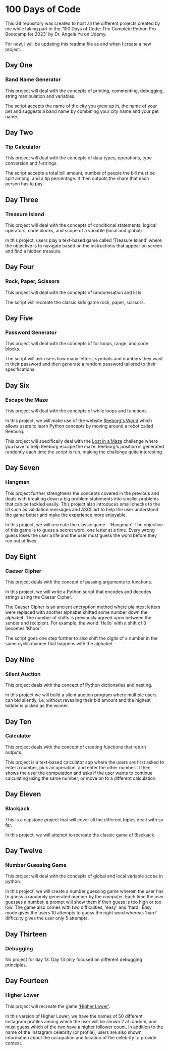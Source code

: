 # 100 Days of Code

This Git repository was created to host all the different projects created by me while taking part in the '100 Days of Code: The Complete Python Pro Bootcamp for 2023' by Dr. Angela Yu on Udemy.

For now, I will be updating this readme file as and when I create a new project.

## Day One

### Band Name Generator

This project will deal with the concepts of printing, commenting, debugging, string manipulation and variables.

The script accepts the name of the city you grew up in, the name of your pet and suggests a band name by combining your city name and your pet name.

## Day Two

### Tip Calculator

This project will deal with the concepts of data types, operations, type conversion and f-strings.

The script accepts a total bill amount, number of people the bill must be split among, and a tip percentage. It then outputs the share that each person has to pay.

## Day Three

### Treasure Island

This project will deal with the concepts of conditional statements, logical operators, code blocks, and scope of a variable (local and global).

In this project, users play a text-based game called 'Treasure Island' where the objective is to navigate based on the instructions that appear on screen and find a hidden treasure.

## Day Four

### Rock, Paper, Scissors

This project will deal with the concepts of randomisation and lists.

The script will recreate the classic kids game rock, paper, scissors.

## Day Five

### Password Generator

This project will deal with the concepts of for loops, range, and code blocks.

The script will ask users how many letters, symbols and numbers they want in their password and then generate a random password tailored to their specifications.

## Day Six

### Escape the Maze

This project will deal with the concepts of while loops and functions.

In this project, we will make use of the website [Reeborg's World](https://reeborg.ca/index_en.html) which allows users to learn Python concepts by moving around a robot called Reeborg.

This project will specifically deal with the [Lost in a Maze](https://reeborg.ca/reeborg.html?lang=en&mode=python&menu=worlds%2Fmenus%2Freeborg_intro_en.json&name=Maze&url=worlds%2Ftutorial_en%2Fmaze1.json) challenge where you have to help Reeborg escape the maze. Reeborg's position is generated randomly each time the script is run, making the challenge quite interesting.

## Day Seven

### Hangman

This project further strengthens the concepts covered in the previous and deals with breaking down a big problem statements into smaller problems that can be tackled easily. This project also introduces small checks to the UI such as validation messages and ASCII art to help the user understand the game better and make the experience more enjoyable.

In this project, we will recreate the classic game - 'Hangman'. The objective of this game is to guess a secret word, one letter at a time. Every wrong guess loses the user a life and the user must guess the word before they run out of lives.

## Day Eight

### Caeser Cipher

This project deals with the concept of passing arguments to functions.

In this project, we will write a Python script that encodes and decodes strings using the Caesar Cipher.

The Caeser Cipher is an ancient encryption method where plaintext letters were replaced with another alphabet shifted some number down the alphabet. The number of shifts is previously agreed upon between the sender and recipient. For example, the world 'Hello' with a shift of 3 becomes 'Khoor'.

The script goes one step further to also shift the digits of a number in the same cyclic manner that happens with the alphabet.

## Day Nine

### Silent Auction

This project deals with the concept of Python dictionaries and nesting.

In this project we will build a silent auction program where multiple users can bid silently, i.e, without revealing their bid amount and the highest bidder is picked as the winner.

## Day Ten

### Calculator

This project deals with the concept of creating functions that return outputs.

This project is a text-based calculator app where the users are first asked to enter a number, pick an operation, and enter the other number. It then shows the user the computation and asks
if the user wants to continue calculating using the same number, or move on to a different calculation.

## Day Eleven

### Blackjack

This is a capstone project that will cover all the different topics dealt with so far.

In this project, we will attempt to recreate the classic game of Blackjack.

## Day Twelve

### Number Guessing Game

This project will deal with the concepts of global and local variable scope in python.

In this project, we will create a number guessing game wherein the user has to guess a randomly generated number by the computer.
Each time the user guesses a number, a prompt will show them if their guess is too high or too low.
The game also comes with two difficulties, 'easy' and 'hard'. Easy mode gives the users 10 attempts to guess the right word whereas 'hard' difficulty gives the user only 5 attempts.

## Day Thirteen

### Debugging

No project for day 13. Day 13 only focused on different debugging principles.

## Day Fourteen

### Higher Lower

This project will recreate the game ['Higher Lower'](https://higherlowergame.com/).

In this version of Higher Lower, we have the names of 50 different Instagram profiles among which the user will be shown 2 at random, and must guess which of the two have a higher follower count. In addition to the name of the Instagram celebrity (or profile), users are also shown information about the occupation and location of the celebrity to provide context.
